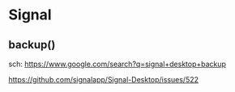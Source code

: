 # Signal
## backup()
sch: https://www.google.com/search?q=signal+desktop+backup

https://github.com/signalapp/Signal-Desktop/issues/522
